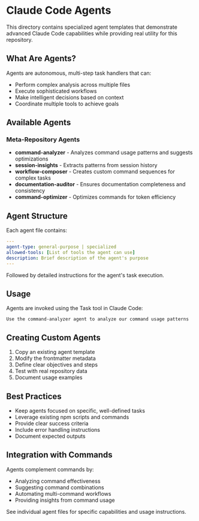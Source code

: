 # Claude Code Agents

This directory contains specialized agent templates that demonstrate advanced Claude Code capabilities while providing real utility for this repository.

## What Are Agents?

Agents are autonomous, multi-step task handlers that can:
- Perform complex analysis across multiple files
- Execute sophisticated workflows
- Make intelligent decisions based on context
- Coordinate multiple tools to achieve goals

## Available Agents

### Meta-Repository Agents
- **command-analyzer** - Analyzes command usage patterns and suggests optimizations
- **session-insights** - Extracts patterns from session history
- **workflow-composer** - Creates custom command sequences for complex tasks
- **documentation-auditor** - Ensures documentation completeness and consistency
- **command-optimizer** - Optimizes commands for token efficiency

## Agent Structure

Each agent file contains:
```yaml
---
agent-type: general-purpose | specialized
allowed-tools: [List of tools the agent can use]
description: Brief description of the agent's purpose
---
```

Followed by detailed instructions for the agent's task execution.

## Usage

Agents are invoked using the Task tool in Claude Code:
```
Use the command-analyzer agent to analyze our command usage patterns
```

## Creating Custom Agents

1. Copy an existing agent template
2. Modify the frontmatter metadata
3. Define clear objectives and steps
4. Test with real repository data
5. Document usage examples

## Best Practices

- Keep agents focused on specific, well-defined tasks
- Leverage existing npm scripts and commands
- Provide clear success criteria
- Include error handling instructions
- Document expected outputs

## Integration with Commands

Agents complement commands by:
- Analyzing command effectiveness
- Suggesting command combinations
- Automating multi-command workflows
- Providing insights from command usage

See individual agent files for specific capabilities and usage instructions.